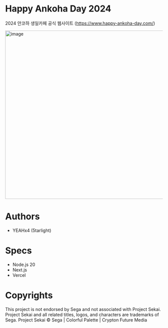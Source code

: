 # Happy Ankoha Day 2024
2024 안코하 생일카페 공식 웹사이트 (https://www.happy-ankoha-day.com/)

<img width="538" alt="image" src="https://github.com/5tarlight/happy-ankoha-day/assets/45203447/4fa98a5a-adbc-4622-80fd-3d87d460c949">


# Authors
- YEAHx4 (5tarlight)

# Specs
- Node.js 20
- Next.js
- Vercel

# Copyrights
This project is not endorsed by Sega and not associated with Project Sekai. Project Sekai and all related titles, logos, and characters are trademarks of Sega.
Project Sekai © Sega | Colorful Palette | Crypton Future Media
